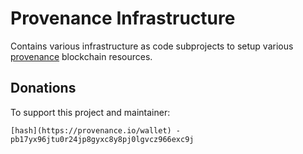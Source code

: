 # Provenance Infrastructure

Contains various infrastructure as code subprojects to setup various [provenance](https://provenance.io) blockchain resources.

## Donations

To support this project and maintainer:

```
[hash](https://provenance.io/wallet) - pb17yx96jtu0r24jp8gyxc8y8pj0lgvcz966exc9j
```

